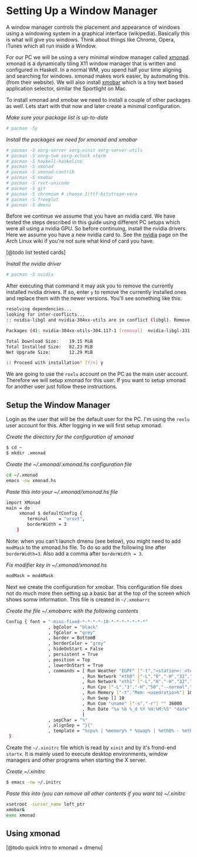# Setting Up a Window Manager

A window manager controls the placement and appearance of windows 
using a windowing system in a graphical interface (wikipedia). Basically this
is what will give you windows. Think about things like Chrome, Opera, iTunes
which all run inside a Window. 

For our PC we will be using a very minimal window manager called [xmonad](http://xmonad.org/).
xmonad is a dynamically tiling X11 window manager that is written and configured 
in Haskell. In a normal WM, you spend half your time aligning and searching 
for windows. xmonad makes work easier, by automating this. (from their website).
We will also install [xmobar](http://projects.haskell.org/xmobar/) which is a tiny text based application selector, similar
the Sportlight on Mac. 

To install xmonad and xmobar we need to install a couple of other packages 
as well.  Lets start with that now and later create a minimal configuration.

_Make sure your package list is up-to-date_
````sh
# pacman -Sy
````

_Install the packages we need for xmonad and xmobar_
````sh
# pacman -S xorg-server xorg-xinit xorg-server-utils
# pacman -S xorg-twm xorg-xclock xterm
# pacman -S haskell-haskeline
# pacman -S xmonad
# pacman -S xmonad-contrib
# pacman -S xmobar
# pacman -S rxvt-unicode
# pacman -S git
# pacman -S chromium # choose 1)ttf-bitstream-vera
# pacman -S freeglut
# pacman -S dmenu
````

Before we continue we assume that you have an nvidia card. We have tested the 
steps described in this guide using different PC setups which were all using
a nvidia GPU. So before continuing, install the nvidia drivers. Here we assume
you have a new nvidia card to. See the [nvidia](https://wiki.archlinux.org/index.php/NVIDIA)
page on the Arch Linux wiki if you're not sure what kind of card you have. 

[@todo list tested cards] 

_Install the nvidia driver_
````sh
# pacman -S nvidia
````

After executing that command it may ask you to remove the currently installed 
nvidia drivers. If so, enter `y` to remove the currently installed ones and replace
them with the newer versions.  You'll see something like this:

````sh
resolving dependencies...
looking for inter-conflicts...
:: nvidia-libgl and nvidia-304xx-utils are in conflict (libgl). Remove nvidia-304xx-utils? [y/N] y

Packages (4): nvidia-304xx-utils-304.117-1 [removal]  nvidia-libgl-331.38-1  nvidia-utils-331.38-1  nvidia-331.38-1

Total Download Size:    19.15 MiB
Total Installed Size:   82.23 MiB
Net Upgrade Size:       12.29 MiB

:: Proceed with installation? [Y/n] y
````

We are going to use the `roxlu` account on the PC as the main user account. 
Therefore we will setup xmonad for this user. If you want to setup xmonad for 
another user just follow these instructions. 

## Setup the Window Manager

Login as the user that will be the default user for the PC. I'm using the `roxlu` 
user account for this. After logging in we will first setup xmonad.

_Create the directory for the configuration of xmonad_
````sh
$ cd ~
$ mkdir .xmonad
````

_Create the ~/.xmonad/.xmonad.hs configuration file_
````sh
cd ~/.xmonad
emacs -nw xmonad.hs
````

_Paste this into your ~/.xmonad/xmonad.hs file_
````sh
import XMonad
main = do
     xmonad $ defaultConfig {
        terminal    = "urxvt",
        borderWidth = 3
    }
````

Note: when you can't launch dmenu (see below), you might need to add 
`modMask` to the xmonad.hs file. To do so add the following line after
`borderWidth=3`. Also add a comma after `borderWidth = 3`.

_Fix modifier key in ~/.xmonad/xmonad.hs_
````sh
modMask = mod4Mask
````

Next we create the configuration for xmobar. This configuration file does not do much
more then setting up a basic bar at the top of the screen which shows somw information.
This file is created in `~/.xmobarrc`

_Create the file ~/.xmobarrc with the following contents_
````sh
Config { font = "-misc-fixed-*-*-*-*-10-*-*-*-*-*-*-*"
                , bgColor = "black"
                , fgColor = "grey"
                , border = BottomB
                , borderColor = "grey"
                , hideOnStart = False
                , persistent = True
                , position = Top
                , lowerOnStart = True
                , commands = [ Run Weather "EGPF" ["-t","<station>: <tempC>C","-L","18","-H","25","--normal","green","--high","red","--low","lightblue"] 36000
                             , Run Network "eth0" ["-L","0","-H","32","--normal","green","--high","red"] 10
                             , Run Network "eth1" ["-L","0","-H","32","--normal","green","--high","red"] 10
                             , Run Cpu ["-L","3","-H","50","--normal","green","--high","red"] 10
                             , Run Memory ["-t","Mem: <usedratio>%"] 10
                             , Run Swap [] 10
                             , Run Com "uname" ["-s","-r"] "" 36000
                             , Run Date "%a %b %_d %Y %H:%M:%S" "date" 10
                             ]
                , sepChar = "%"
                , alignSep = "}{"
                , template = "%cpu% | %memory% * %swap% | %eth0% - %eth1% }{ <fc=#ee9a00>%date%</fc>| %EGPF% | %uname%"
 }
````

Create the `~/.xinitrc` file which is read by `xinit` and by it's frond-end `startx`. 
It is mainly used to execute desktop environments, window managers and other programs when 
starting the X server.

_Create ~/.xinitrc_
````sh
$ emacs -nw ~/.initrc
````

_Paste this into (you can remove all other contents if you want to) ~/.xinitrc_
````sh
xsetroot -cursor_name left_ptr
xmobar&
exec xmonad
````

## Using xmonad

[@todo quick intro to xmonad + dmenu]











